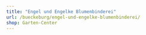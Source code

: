 ```yaml
---
title: "Engel und Engelke Blumenbinderei"
url: /bueckeburg/engel-und-engelke-blumenbinderei/
shop: Garten-Center
---
```

